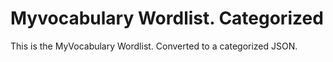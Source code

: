 # Myvocabulary Wordlist. Categorized

This is the MyVocabulary Wordlist. Converted to a categorized JSON. 
